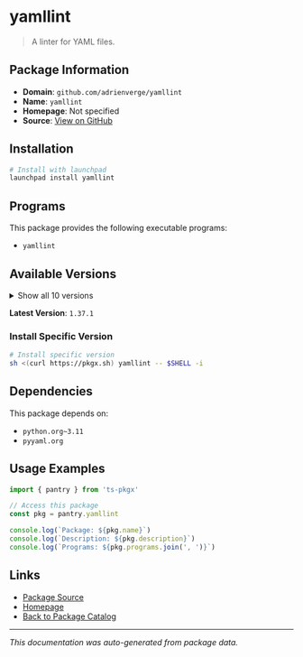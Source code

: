 # yamllint

> A linter for YAML files.

## Package Information

- **Domain**: `github.com/adrienverge/yamllint`
- **Name**: `yamllint`
- **Homepage**: Not specified
- **Source**: [View on GitHub](https://github.com/pkgxdev/pantry/tree/main/projects/github.com/adrienverge/yamllint/package.yml)

## Installation

```bash
# Install with launchpad
launchpad install yamllint
```

## Programs

This package provides the following executable programs:

- `yamllint`

## Available Versions

<details>
<summary>Show all 10 versions</summary>

- `1.37.1`, `1.37.0`, `1.36.2`, `1.36.1`, `1.36.0`
- `1.35.1`, `1.35.0`, `1.34.0`, `1.33.0`, `1.32.0`

</details>

**Latest Version**: `1.37.1`

### Install Specific Version

```bash
# Install specific version
sh <(curl https://pkgx.sh) yamllint -- $SHELL -i
```

## Dependencies

This package depends on:

- `python.org~3.11`
- `pyyaml.org`

## Usage Examples

```typescript
import { pantry } from 'ts-pkgx'

// Access this package
const pkg = pantry.yamllint

console.log(`Package: ${pkg.name}`)
console.log(`Description: ${pkg.description}`)
console.log(`Programs: ${pkg.programs.join(', ')}`)
```

## Links

- [Package Source](https://github.com/pkgxdev/pantry/tree/main/projects/github.com/adrienverge/yamllint/package.yml)
- [Homepage](#)
- [Back to Package Catalog](../../../package-catalog.md)

---

*This documentation was auto-generated from package data.*
